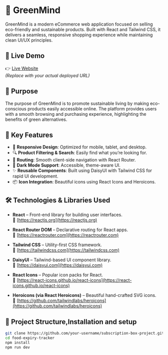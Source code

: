 # 🌿 GreenMind

GreenMind is a modern eCommerce web application focused on selling eco-friendly and sustainable products. Built with React and Tailwind CSS, it delivers a seamless, responsive shopping experience while maintaining clean UI/UX principles.

## 🔗 Live Demo

👉 [Live Website](https://your-deployment-url.com)  
*(Replace with your actual deployed URL)*

## 🎯 Purpose

The purpose of GreenMind is to promote sustainable living by making eco-conscious products easily accessible online. The platform provides users with a smooth browsing and purchasing experience, highlighting the benefits of green alternatives.

## 🚀 Key Features

- 🛒 **Responsive Design**: Optimized for mobile, tablet, and desktop.
- 🔍 **Product Filtering & Search**: Easily find what you’re looking for.
- 🧭 **Routing**: Smooth client-side navigation with React Router.
- 🌙 **Dark Mode Support**: Accessible, theme-aware UI.
- ✨ **Reusable Components**: Built using DaisyUI with Tailwind CSS for rapid UI development.
- 📦 **Icon Integration**: Beautiful icons using React Icons and Heroicons.

## 🛠️ Technologies & Libraries Used

- **React** – Front-end library for building user interfaces.  
  🔗 [https://reactjs.org](https://reactjs.org)

- **React Router DOM** – Declarative routing for React apps.  
  🔗 [https://reactrouter.com](https://reactrouter.com)

- **Tailwind CSS** – Utility-first CSS framework.  
  🔗 [https://tailwindcss.com](https://tailwindcss.com)

- **DaisyUI** – Tailwind-based UI component library.  
  🔗 [https://daisyui.com](https://daisyui.com)

- **React Icons** – Popular icon packs for React.  
  🔗 [https://react-icons.github.io/react-icons](https://react-icons.github.io/react-icons)

- **Heroicons (via React Heroicons)** – Beautiful hand-crafted SVG icons.  
  🔗 [https://github.com/tailwindlabs/heroicons](https://github.com/tailwindlabs/heroicons)

## 📁 Project Structure,Installation and setup
```bash
git clone https://github.com/your-username/subscription-box-project.git
cd food-expiry-tracker
npm install
npm run dev


